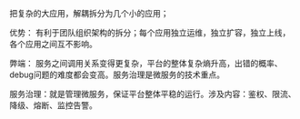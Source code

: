 把复杂的大应用，解耦拆分为几个小的应用；

优势：
有利于团队组织架构的拆分；每个应用独立运维，独立扩容，独立上线，各个应用之间互不影响。

弊端：
服务之间调用关系变得更复杂，平台的整体复杂熵升高，出错的概率、debug问题的难度都会变高。服务治理是微服务的技术重点。

服务治理：就是管理微服务，保证平台整体平稳的运行。涉及内容：鉴权、限流、降级、熔断、监控告警。
